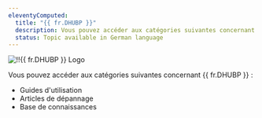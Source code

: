 ```yaml
---
eleventyComputed:
  title: "{{ fr.DHUBP }}"
  description: Vous pouvez accéder aux catégories suivantes concernant {{ fr.DHUBP }} ':' Guides d'utilisation, Articles de dépannage et Base de connaissances
  status: Topic available in German language
---
```

![!!{{ fr.DHUBP }} Logo](https://cdnweb.devolutions.net/images/projects/devolutions-hub-personal/devolutions-hub-personal-color-shadow.svg)

Vous pouvez accéder aux catégories suivantes concernant {{ fr.DHUBP }} :

* Guides d'utilisation
* Articles de dépannage
* Base de connaissances
